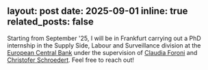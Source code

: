 layout: post
date: 2025-09-01
inline: true
related_posts: false
---

Starting from September '25, I will be in Frankfurt carrying out a PhD internship in the Supply Side, Labour and Surveillance division at the <a href="https://www.ecb.europa.eu/home/html/index.en.html">European Central Bank</a>
under the supervision of <a href="https://sites.google.com/site/clforoni/">Claudia Foroni</a> and <a href="https://cschroe.github.io">Christofer Schroedert</a>. Feel free to reach out!
